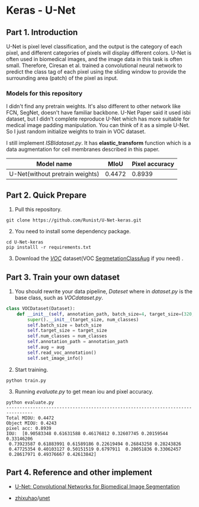 # Keras  - U-Net

## Part 1. Introduction

U-Net is pixel level classification, and the output is the category of each pixel, and different categories of pixels will display different colors. U-Net  is often used in biomedical images, and the image data in this task is often small. Therefore, Ciresan et al. trained a convolutional neural network to predict the class tag of each pixel using the sliding window to provide the surrounding area (patch) of the pixel as input.

### Models for this repository

I didn't find any pretrain weights. It's also different to other network like FCN, SegNet, doesn't have familiar backbone. U-Net Paper said it used isbi dataset, but I didn't complete reproduce U-Net which has more suitable for medical image padding manipulation. You can think of it as a simple U-Net. So I just random initialize weights to train in VOC dataset.

I still implement *ISBIdataset.py*. It has **elastic_transform** function which is a data augmentation for  cell membranes described in this paper.

| Model name                      | MIoU   | Pixel accuracy |
| ------------------------------- | ------ | -------------- |
| U-Net(without pretrain weights) | 0.4472 | 0.8939         |



## Part 2. Quick  Prepare

1. Pull this repository.

```shell
git clone https://github.com/Runist/U-Net-keras.git
```

2. You need to install some dependency package.

```shell
cd U-Net-keras
pip installl -r requirements.txt
```

3. Download the *[VOC](https://www.kaggle.com/huanghanchina/pascal-voc-2012)* dataset(VOC [SegmetationClassAug](http://home.bharathh.info/pubs/codes/SBD/download.html) if you need) .



## Part 3. Train your own dataset
1. You should rewrite your data pipeline, *Dateset* where in *dataset.py* is the base class, such as  *VOCdataset.py*. 

```python
class VOCDataset(Dataset):
    def __init__(self, annotation_path, batch_size=4, target_size=(320, 320), num_classes=21, aug=False):
        super().__init__(target_size, num_classes)
        self.batch_size = batch_size
        self.target_size = target_size
        self.num_classes = num_classes
        self.annotation_path = annotation_path
        self.aug = aug
        self.read_voc_annotation()
        self.set_image_info()
```

2. Start training.

```shell
python train.py
```

3. Running *evaluate.py* to get mean iou and pixel accuracy.

```shell
python evaluate.py
--------------------------------------------------------------------------------
Total MIOU: 0.4472
Object MIOU: 0.4243
pixel acc: 0.8939
IOU:  [0.90583348 0.61631588 0.46176812 0.32607745 0.20159544 0.33146206
 0.73923587 0.61883991 0.61589186 0.22619494 0.26843258 0.28243826
 0.47725354 0.40103127 0.50151519 0.6797911  0.20051836 0.33062457
 0.28617971 0.49376667 0.42613842]
```

## Part 4. Reference and other implement

-  [U-Net: Convolutional Networks for Biomedical Image Segmentation](http://lmb.informatik.uni-freiburg.de/people/ronneber/u-net/)

- [zhixuhao](https://github.com/zhixuhao)/[unet](https://github.com/zhixuhao/unet)

  
